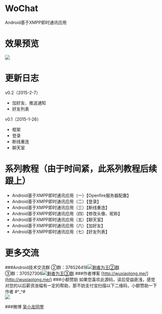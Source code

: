 # WoChat
Android基于XMPP即时通讯应用

效果预览
===========================
![](https://github.com/WuXiaolong/WoChat/raw/master/screenshots/screenshots.gif)

更新日志
===========================
v0.2（2015-2-7）
* 加好友、推送通知
* 好友列表

v0.1（2015-1-26）
* 框架
* 登录
* 断线重连
* 聊天室

系列教程（由于时间紧，此系列教程后续跟上）
===========================
* Android基于XMPP即时通讯应用（一）【Openfire服务器配置】
* Android基于XMPP即时通讯应用（二）【登录】
* Android基于XMPP即时通讯应用（三）【断线重连】
* Android基于XMPP即时通讯应用（四）【修改头像、昵称】
* Android基于XMPP即时通讯应用（五）【聊天室】
* Android基于XMPP即时通讯应用（六）【加好友】
* Android基于XMPP即时通讯应用（七）【好友列表】

更多交流
===========================
###Android技术交流群
②群：376526418<a target="_blank" href="http://shang.qq.com/wpa/qunwpa?idkey=1cb9f46f869cdb9fbb186ca2cbd429f495fd5004b0b3b4baca2514b5ef5adabe"><img border="0" src="http://pub.idqqimg.com/wpa/images/group.png" alt="剩者为王②群" title="剩者为王②群"></a><br>
③群：370527306<a target="_blank" href="http://shang.qq.com/wpa/qunwpa?idkey=0a992ba077da4c8325cbfef1c9e81f0443ffb782a0f2135c1a8f7326baac58ac"><img border="0" src="http://pub.idqqimg.com/wpa/images/group.png" alt="剩者为王③群" title="剩者为王③群"></a>
###作者博客
[http://wuxiaolong.me/](http://wuxiaolong.me/)
###小额赞助
如果您喜欢此源码，读后受益匪浅，感觉对您的以后薪资涨幅有一定的帮助，那不妨支付宝扫描以下二维码，小额赞助一下作者 #^_^#<br> 
<img src="http://wuxiaolong.qiniudn.com/taobao.jpg" /> 

###微博
[吴小龙同學](http://weibo.com/u/2175011601)
